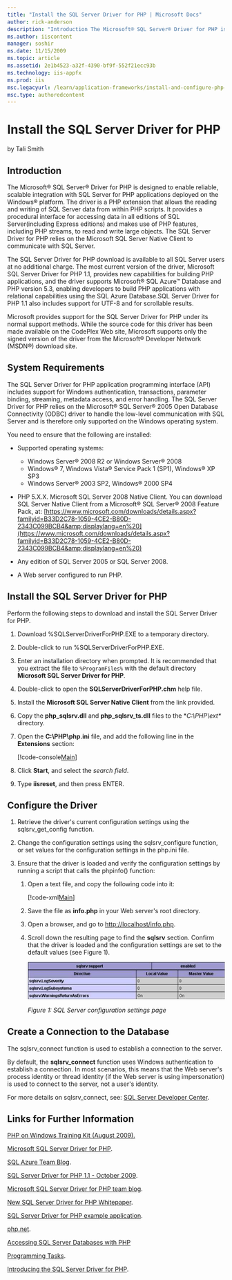 ```yaml
---
title: "Install the SQL Server Driver for PHP | Microsoft Docs"
author: rick-anderson
description: "Introduction The Microsoft® SQL Server® Driver for PHP is designed to enable reliable, scalable integration with SQL Server for PHP applications deployed on..."
ms.author: iiscontent
manager: soshir
ms.date: 11/15/2009
ms.topic: article
ms.assetid: 2e1b4523-a32f-4390-bf9f-552f21ecc93b
ms.technology: iis-appfx
ms.prod: iis
msc.legacyurl: /learn/application-frameworks/install-and-configure-php-on-iis/install-the-sql-server-driver-for-php
msc.type: authoredcontent
---
```

Install the SQL Server Driver for PHP
====================
by Tali Smith

## Introduction

The Microsoft® SQL Server® Driver for PHP is designed to enable reliable, scalable integration with SQL Server for PHP applications deployed on the Windows® platform. The driver is a PHP extension that allows the reading and writing of SQL Server data from within PHP scripts. It provides a procedural interface for accessing data in all editions of SQL Server(including Express editions) and makes use of PHP features, including PHP streams, to read and write large objects. The SQL Server Driver for PHP relies on the Microsoft SQL Server Native Client to communicate with SQL Server.

The SQL Server Driver for PHP download is available to all SQL Server users at no additional charge. The most current version of the driver, Microsoft SQL Server Driver for PHP 1.1, provides new capabilities for building PHP applications, and the driver supports Microsoft® SQL Azure™ Database and PHP version 5.3, enabling developers to build PHP applications with relational capabilities using the SQL Azure Database.SQL Server Driver for PHP 1.1 also includes support for UTF-8 and for scrollable results.

Microsoft provides support for the SQL Server Driver for PHP under its normal support methods. While the source code for this driver has been made available on the CodePlex Web site, Microsoft supports only the signed version of the driver from the Microsoft® Developer Network (MSDN®) download site.

## System Requirements

The SQL Server Driver for PHP application programming interface (API) includes support for Windows authentication, transactions, parameter binding, streaming, metadata access, and error handling. The SQL Server Driver for PHP relies on the Microsoft® SQL Server® 2005 Open Database Connectivity (ODBC) driver to handle the low-level communication with SQL Server and is therefore only supported on the Windows operating system.

You need to ensure that the following are installed:

- Supported operating systems:  

    - Windows Server® 2008 R2 or Windows Server® 2008
    - Windows® 7, Windows Vista® Service Pack 1 (SP1), Windows® XP SP3
    - Windows Server® 2003 SP2, Windows® 2000 SP4
- PHP 5.X.X. Microsoft SQL Server 2008 Native Client. You can download SQL Server Native Client from a Microsoft® SQL Server® 2008 Feature Pack, at: [https://www.microsoft.com/downloads/details.aspx?familyid=B33D2C78-1059-4CE2-B80D-2343C099BCB4&amp;displaylang=en%20](https://www.microsoft.com/downloads/details.aspx?familyid=B33D2C78-1059-4CE2-B80D-2343C099BCB4&amp;displaylang=en%20)
- Any edition of SQL Server 2005 or SQL Server 2008.
- A Web server configured to run PHP.

## Install the SQL Server Driver for PHP

Perform the following steps to download and install the SQL Server Driver for PHP.

1. Download %SQLServerDriverForPHP.EXE to a temporary directory.
2. Double-click to run %SQLServerDriverForPHP.EXE.
3. Enter an installation directory when prompted. It is recommended that you extract the file to `%ProgramFiles%` with the default directory **Microsoft SQL Server Driver for PHP**.
4. Double-click to open the **SQLServerDriverForPHP.chm** help file.
5. Install the **Microsoft SQL Server Native Client** from the link provided.
6. Copy the **php\_sqlsrv.dll** and **php\_sqlsrv\_ts.dll** files to the **C:\PHP\ext\** directory.
7. Open the **C:\PHP\php.ini** file, and add the following line in the **Extensions** section:  

    [!code-console[Main](install-the-sql-server-driver-for-php/samples/sample1.cmd)]
8. Click **Start**, and select the *search field*.
9. Type **iisreset**, and then press ENTER.

## Configure the Driver

1. Retrieve the driver's current configuration settings using the sqlsrv\_get\_config function.
2. Change the configuration settings using the sqlsrv\_configure function, or set values for the configuration settings in the php.ini file.
3. Ensure that the driver is loaded and verify the configuration settings by running a script that calls the phpinfo() function:  

    1. Open a text file, and copy the following code into it:  

        [!code-xml[Main](install-the-sql-server-driver-for-php/samples/sample2.xml)]
    2. Save the file as **info.php** in your Web server's root directory.
    3. Open a browser, and go to [http://localhost/info.php](http://localhost/info.php).
    4. Scroll down the resulting page to find the **sqlsrv** section. Confirm that the driver is loaded and the configuration settings are set to the default values (see Figure 1).  

        [![](install-the-sql-server-driver-for-php/_static/image2.jpg)](install-the-sql-server-driver-for-php/_static/image1.jpg)

        *Figure 1: SQL Server configuration settings page*

## Create a Connection to the Database

The sqlsrv\_connect function is used to establish a connection to the server.

By default, the **sqlsrv\_connect** function uses Windows authentication to establish a connection. In most scenarios, this means that the Web server's process identity or thread identity (if the Web server is using impersonation) is used to connect to the server, not a user's identity.

For more details on sqlsrv\_connect, see: [SQL Server Developer Center](https://msdn.microsoft.com/en-us/library/cc296161(SQL.90).aspx).

## Links for Further Information

[PHP on Windows Training Kit (August 2009).](https://www.microsoft.com/downloads/details.aspx?familyid=C8498C9B-A85A-4AFA-90C0-593D0E4850CB&amp;displaylang=en)

[Microsoft SQL Server Driver for PHP](http://www.codeplex.com/SQLSRVPHP).

[SQL Azure Team Blog](https://blogs.msdn.com/ssds/default.aspx).

[SQL Server Driver for PHP 1.1 - October 2009](https://www.microsoft.com/downloads/details.aspx?FamilyID=ccdf728b-1ea0-48a8-a84a-5052214caad9&amp;displaylang=en).

[Microsoft SQL Server Driver for PHP team blog](https://blogs.msdn.com/sqlphp/default.aspx).

[New SQL Server Driver for PHP Whitepaper](https://blogs.msdn.com/sqlphp/archive/2008/08/29/new-sql-server-driver-for-php-whitepaper-available.aspx).

[SQL Server Driver for PHP example application](https://msdn.microsoft.com/en-us/library/cc296196(SQL.90).aspx).

[php.net](http://php.net/).

[Accessing SQL Server Databases with PHP](https://msdn.microsoft.com/en-us/library/cc793139(SQL.90).aspx)

[Programming Tasks](https://technet.microsoft.com/en-us/library/cc644935(SQL.90).aspx).

[Introducing the SQL Server Driver for PHP](https://msdn.microsoft.com/en-us/library/cc296172(SQL.90).aspx).